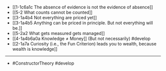- [[1-1c6a1c The absence of evidence is not the evidence of absence]]
- [[5-2 What counts cannot be counted]]
- [[3-1a4b4 Not everything are priced yet]]
- [[3-1a4b5 Anything can be priced in principle. But not everything will be.]]
- [[5-2a2 What gets measured gets managed]]
- [[4-1a4b6a0a Knowledge ≠ Money]] (But not necessarily) #develop
- [[2-1a7a Curiosity (i.e., the Fun Criterion) leads you to wealth, because wealth is knowledge]]
---
- #ConstructorTheory #develop
